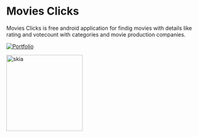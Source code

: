 # Movies Clicks

Movies Clicks is free android application for findig movies with details like rating and votecount with categories and movie production companies.

[![Portfolio](https://ankitgautam.vercel.app/asset/images/logo.ico)](https://ankitgautam.vercel.app/)

<img width="200" alt="skia" src="https://ankitgautam.vercel.app/asset/images/logo.ico">
